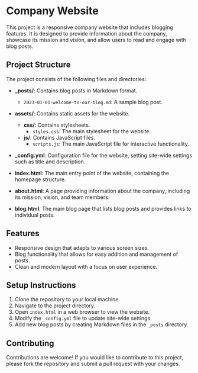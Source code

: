 # Company Website

This project is a responsive company website that includes blogging features. It is designed to provide information about the company, showcase its mission and vision, and allow users to read and engage with blog posts.

## Project Structure

The project consists of the following files and directories:

- **_posts/**: Contains blog posts in Markdown format.
  - `2023-01-01-welcome-to-our-blog.md`: A sample blog post.
  
- **assets/**: Contains static assets for the website.
  - **css/**: Contains stylesheets.
    - `styles.css`: The main stylesheet for the website.
  - **js/**: Contains JavaScript files.
    - `scripts.js`: The main JavaScript file for interactive functionality.

- **_config.yml**: Configuration file for the website, setting site-wide settings such as title and description.

- **index.html**: The main entry point of the website, containing the homepage structure.

- **about.html**: A page providing information about the company, including its mission, vision, and team members.

- **blog.html**: The main blog page that lists blog posts and provides links to individual posts.

## Features

- Responsive design that adapts to various screen sizes.
- Blog functionality that allows for easy addition and management of posts.
- Clean and modern layout with a focus on user experience.

## Setup Instructions

1. Clone the repository to your local machine.
2. Navigate to the project directory.
3. Open `index.html` in a web browser to view the website.
4. Modify the `_config.yml` file to update site-wide settings.
5. Add new blog posts by creating Markdown files in the `_posts` directory.

## Contributing

Contributions are welcome! If you would like to contribute to this project, please fork the repository and submit a pull request with your changes.